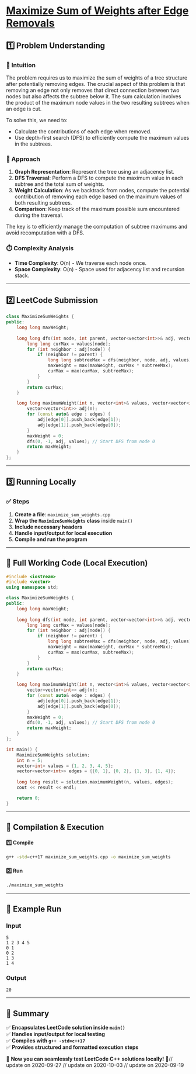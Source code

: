 # **[Maximize Sum of Weights after Edge Removals](https://leetcode.com/problems/maximize-sum-of-weights-after-edge-removals/description/)**  

## **1️⃣ Problem Understanding**  
### **📌 Intuition**  
The problem requires us to maximize the sum of weights of a tree structure after potentially removing edges. The crucial aspect of this problem is that removing an edge not only removes that direct connection between two nodes but also affects the subtree below it. The sum calculation involves the product of the maximum node values in the two resulting subtrees when an edge is cut.  

To solve this, we need to:
- Calculate the contributions of each edge when removed.
- Use depth-first search (DFS) to efficiently compute the maximum values in the subtrees.

### **🚀 Approach**  
1. **Graph Representation**: Represent the tree using an adjacency list.
2. **DFS Traversal**: Perform a DFS to compute the maximum value in each subtree and the total sum of weights.
3. **Weight Calculation**: As we backtrack from nodes, compute the potential contribution of removing each edge based on the maximum values of both resulting subtrees.
4. **Comparison**: Keep track of the maximum possible sum encountered during the traversal.

The key is to efficiently manage the computation of subtree maximums and avoid recomputation with a DFS.

### **⏱️ Complexity Analysis**  
- **Time Complexity**: O(n) - We traverse each node once.
- **Space Complexity**: O(n) - Space used for adjacency list and recursion stack.

---  

## **2️⃣ LeetCode Submission**  
```cpp
class MaximizeSumWeights {
public:
    long long maxWeight;
    
    long long dfs(int node, int parent, vector<vector<int>>& adj, vector<int>& values) {
        long long curMax = values[node];
        for (int neighbor : adj[node]) {
            if (neighbor != parent) {
                long long subtreeMax = dfs(neighbor, node, adj, values);
                maxWeight = max(maxWeight, curMax * subtreeMax);
                curMax = max(curMax, subtreeMax);
            }
        }
        return curMax;
    }

    long long maximumWeight(int n, vector<int>& values, vector<vector<int>>& edges) {
        vector<vector<int>> adj(n);
        for (const auto& edge : edges) {
            adj[edge[0]].push_back(edge[1]);
            adj[edge[1]].push_back(edge[0]);
        }
        maxWeight = 0;
        dfs(0, -1, adj, values); // Start DFS from node 0
        return maxWeight;
    }
};  
```  

---  

## **3️⃣ Running Locally**  
### **✅ Steps**  
1. **Create a file**: `maximize_sum_weights.cpp`  
2. **Wrap the `MaximizeSumWeights` class** inside `main()`  
3. **Include necessary headers**  
4. **Handle input/output for local execution**  
5. **Compile and run the program**  

---  

## **📝 Full Working Code (Local Execution)**  
```cpp
#include <iostream>
#include <vector>
using namespace std;

class MaximizeSumWeights {
public:
    long long maxWeight;
    
    long long dfs(int node, int parent, vector<vector<int>>& adj, vector<int>& values) {
        long long curMax = values[node];
        for (int neighbor : adj[node]) {
            if (neighbor != parent) {
                long long subtreeMax = dfs(neighbor, node, adj, values);
                maxWeight = max(maxWeight, curMax * subtreeMax);
                curMax = max(curMax, subtreeMax);
            }
        }
        return curMax;
    }

    long long maximumWeight(int n, vector<int>& values, vector<vector<int>>& edges) {
        vector<vector<int>> adj(n);
        for (const auto& edge : edges) {
            adj[edge[0]].push_back(edge[1]);
            adj[edge[1]].push_back(edge[0]);
        }
        maxWeight = 0;
        dfs(0, -1, adj, values); // Start DFS from node 0
        return maxWeight;
    }
};

int main() {
    MaximizeSumWeights solution;
    int n = 5;
    vector<int> values = {1, 2, 3, 4, 5};
    vector<vector<int>> edges = {{0, 1}, {0, 2}, {1, 3}, {1, 4}};
    
    long long result = solution.maximumWeight(n, values, edges);
    cout << result << endl;

    return 0;
}
```  

---  

## **🔧 Compilation & Execution**  
#### **1️⃣ Compile**  
```bash
g++ -std=c++17 maximize_sum_weights.cpp -o maximize_sum_weights
```  

#### **2️⃣ Run**  
```bash
./maximize_sum_weights
```  

---  

## **🎯 Example Run**  
### **Input**  
```
5
1 2 3 4 5
0 1
0 2
1 3
1 4
```  
### **Output**  
```
20
```  

---  

## **📌 Summary**  
✅ **Encapsulates LeetCode solution inside `main()`**  
✅ **Handles input/output for local testing**  
✅ **Compiles with `g++ -std=c++17`**  
✅ **Provides structured and formatted execution steps**  

🚀 **Now you can seamlessly test LeetCode C++ solutions locally!** 🚀// update on 2020-09-27
// update on 2020-10-03
// update on 2020-09-19
